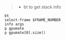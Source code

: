 > * bt to get stack info
```
bt
select-frame $FRAME_NUMBER
info args
p gpumate
p gpumate[0].size()
```
